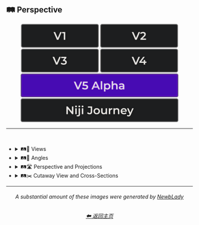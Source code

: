 <h2>🛤️ Perspective</h2>

<div align="center">

[<img src="/Images/Repo_Parts/Buttons/Version_Buttons/button_version_V1_inactive.webp?raw=true" alt="MidJourney V1" height="64" />](/Pages/MJ_V1/Style_Pages/Sphere/Perspective.md)
[<img src="/Images/Repo_Parts/Buttons/Version_Buttons/button_version_V2_inactive.webp?raw=true" alt="MidJourney V2" height="64" />](/Pages/MJ_V2/Style_Pages/Sphere/Perspective.md)
[<img src="/Images/Repo_Parts/Buttons/Version_Buttons/button_version_V3_inactive.webp?raw=true" alt="MidJourney V3" height="64" />](/Pages/MJ_V3/Style_Pages/Just_The_Style/Perspective.md)
[<img src="/Images/Repo_Parts/Buttons/Version_Buttons/button_version_V4_inactive.webp?raw=true" alt="MidJourney V4" height="64" />](/Pages/MJ_V4/Style_Pages/Just_The_Style/Perspective.md)
<br>
[<img src="/Images/Repo_Parts/Buttons/Version_Buttons/button_version_V5_Alpha_active_half.webp?raw=true" alt="MidJourney V5" height="64" />](/Pages/MJ_V5/Style_Pages/Just_The_Style/Perspective.md)
[<img src="/Images/Repo_Parts/Buttons/Version_Buttons/button_version_niji_inactive_half.webp?raw=true" alt="Niji Journey" height="64" />](/Pages/Niji_Journey/Style_Pages/Perspective.md)

</div>

<hr>
<br>


- <details><summary>🛤️🔭 Views</summary><p><div align="center">

	| Top-View | Side-View | Satellite-View |
	| :-: | :-: | :-: |
	| <img src="/Images/MJ_V5/V5_Alpha_1/Midjourney_Styles/Top-View.webp?raw=true" width="256" /> | <img src="/Images/MJ_V5/V5_Alpha_1/Midjourney_Styles/Side-View.webp?raw=true" width="256" /> | <img src="/Images/MJ_V5/V5_Alpha_1/Midjourney_Styles/Satellite-View.webp?raw=true" width="256" /> |
	
	<br>
	
	| Worms-Eye View | Aerial View | View From an Airplane |
	| :-: | :-: | :-: |
	| <img src="/Images/MJ_V5/V5_Alpha_1/Midjourney_Styles/Worms-Eye_View.webp?raw=true" width="256" /> | <img src="/Images/MJ_V5/V5_Alpha_1/Midjourney_Styles/Aerial_View.webp?raw=true" width="256" /> | <img src="/Images/MJ_V5/V5_Alpha_1/Midjourney_Styles/View_From_an_Airplane.webp?raw=true" width="256" /> |

	<br>

	| Closeup | Closeup-View | Extreme Closeup |
	| :-: | :-: | :-: |
	| <img src="/Images/MJ_V5/V5_Alpha_1/Midjourney_Styles/Closeup.webp?raw=true" width="256" /> | <img src="/Images/MJ_V5/V5_Alpha_1/Midjourney_Styles/Closeup-View.webp?raw=true" width="256" /> | <img src="/Images/MJ_V5/V5_Alpha_1/Midjourney_Styles/Extreme_Closeup.webp?raw=true" width="256" /> |

	<br>

	| Wide Shot | Epic Wide Shot |
	| :-: | :-: |
	| <img src="/Images/MJ_V5/V5_Alpha_1/Midjourney_Styles/Wide_Shot.webp?raw=true" width="256" /> | <img src="/Images/MJ_V5/V5_Alpha_1/Midjourney_Styles/Epic_Wide_Shot.webp?raw=true" width="256" /> |
	
	<br>

	| Centered-Shot | Selfie |
	| :-: | :-: |
	| <img src="/Images/MJ_V5/V5_Alpha_1/Midjourney_Styles/Selfie.webp?raw=true" width="256" /> | <img src="/Images/MJ_V5/V5_Alpha_1/Midjourney_Styles/Centered-Shot.webp?raw=true" width="256" /> |
	
	<br>

	| First-Person | First-Person View | Field of View |
	| :-: | :-: | :-: |
	| <img src="/Images/MJ_V5/V5_Alpha_1/Midjourney_Styles/First-Person.webp?raw=true" width="256" /> | <img src="/Images/MJ_V5/V5_Alpha_1/Midjourney_Styles/First-Person_View.webp?raw=true" width="256" /> | <img src="/Images/MJ_V5/V5_Alpha_1/Midjourney_Styles/Field_of_View.webp?raw=true" width="256" /> |

	<br>
	
	| Third-Person | Third-Person View | Product-View |
	| :-: | :-: | :-: |
	| <img src="/Images/MJ_V5/V5_Alpha_1/Midjourney_Styles/Third-Person.webp?raw=true" width="256" /> | <img src="/Images/MJ_V5/V5_Alpha_1/Midjourney_Styles/Third-Person_View.webp?raw=true" width="256" /> | <img src="/Images/MJ_V5/V5_Alpha_1/Midjourney_Styles/Product-View.webp?raw=true" width="256" /> |

  </div></p></details>


- <details><summary>🛤️📐 Angles</summary><p><div align="center">

	| Low Angle | High Angle |
	| :-: | :-: |
	| <img src="/Images/MJ_V5/V5_Alpha_1/Midjourney_Styles/Low_Angle.webp?raw=true" width="256" /> | <img src="/Images/MJ_V5/V5_Alpha_1/Midjourney_Styles/High_Angle.webp?raw=true" width="256" /> |

  </div></p></details>


- <details><summary>🛤️🛣️ Perspective and Projections</summary><p><div align="center">

	| Perspective | Perspective Projection | Panini Projection |
	| :-: | :-: | :-: |
	| <img src="/Images/MJ_V5/V5_Alpha_1/Midjourney_Styles/Perspective.webp?raw=true" width="256" /> | <img src="/Images/MJ_V5/V5_Alpha_1/Midjourney_Styles/Perspective_Projection.webp?raw=true" width="256" /> | <img src="/Images/MJ_V5/V5_Alpha_1/Midjourney_Styles/Panini_Projection.webp?raw=true" width="256" /> | 

	<br>
	
	| Miniature Faking | Brenizer Method |
	| :-: | :-: |
	| <img src="/Images/MJ_V5/V5_Alpha_1/Midjourney_Styles/Miniature_Faking.webp?raw=true" width="256" /> | <img src="/Images/MJ_V5/V5_Alpha_1/Midjourney_Styles/Brenizer_Method.webp?raw=true" width="256" /> |

	<br>
	
	| Forced Perspective | Aerial Perspective |
	| :-: | :-: |
	| <img src="/Images/MJ_V5/V5_Alpha_1/Midjourney_Styles/Forced_Perspective.webp?raw=true" width="256" /> | <img src="/Images/MJ_V5/V5_Alpha_1/Midjourney_Styles/Aerial_Perspective.webp?raw=true" width="256" /> |

	<br>

	| Isometric |
	| :-: |
	| <img src="/Images/MJ_V5/V5_Alpha_1/Midjourney_Styles/Isometric.webp?raw=true" width="256" /> |

	<br>
	
	| Orthographic | Multiview Projection |
	| :-: | :-: |
	| <img src="/Images/MJ_V5/V5_Alpha_1/Midjourney_Styles/Orthographic.webp?raw=true" width="256" /> | <img src="/Images/MJ_V5/V5_Alpha_1/Midjourney_Styles/Multiview_Projection.webp?raw=true" width="256" /> |

	<br>

	| Axonometric | Axonometric Projection |
	| :-: | :-: |
	| <img src="/Images/MJ_V5/V5_Alpha_1/Midjourney_Styles/Axonometric.webp?raw=true" width="256" /> | <img src="/Images/MJ_V5/V5_Alpha_1/Midjourney_Styles/Axonometric_Projection.webp?raw=true" width="256" /> |

	<br>
	
	| Dimetric Projection | Trimetric Projection |
	| :-: | :-: |
	| <img src="/Images/MJ_V5/V5_Alpha_1/Midjourney_Styles/Dimetric_Projection.webp?raw=true" width="256" /> | <img src="/Images/MJ_V5/V5_Alpha_1/Midjourney_Styles/Trimetric_Projection.webp?raw=true" width="256" /> |
	
	<br>
	
	| Parallel Projection | Oblique Projection |
	| :-: | :-: |
	| <img src="/Images/MJ_V5/V5_Alpha_1/Midjourney_Styles/Parallel_Projection.webp?raw=true" width="256" /> | <img src="/Images/MJ_V5/V5_Alpha_1/Midjourney_Styles/Oblique_Projection.webp?raw=true" width="256" /> |

	<br>

	| Anamorphosis | Accelerated Perspective | Linear Perspective |
	| :-: | :-: | :-: |
	| <img src="/Images/MJ_V5/V5_Alpha_1/Midjourney_Styles/Anamorphosis.webp?raw=true" width="256" /> | <img src="/Images/MJ_V5/V5_Alpha_1/Midjourney_Styles/Accelerated_Perspective.webp?raw=true" width="256" /> | <img src="/Images/MJ_V5/V5_Alpha_1/Midjourney_Styles/Linear_Perspective.webp?raw=true" width="256" /> |

		
	<br>
	
	| One-Point Perspective | Two-Point Perspective | Three-Point Perspective |
	| :-: | :-: | :-: |
	| <img src="/Images/MJ_V5/V5_Alpha_1/Midjourney_Styles/One-Point_Perspective.webp?raw=true" width="256" /> | <img src="/Images/MJ_V5/V5_Alpha_1/Midjourney_Styles/Two-Point_Perspective.webp?raw=true" width="256" /> | <img src="/Images/MJ_V5/V5_Alpha_1/Midjourney_Styles/Three-Point_Perspective.webp?raw=true" width="256" /> |
	
	<br>

	| Curvilinear Perspective |
	| :-: |
	| <img src="/Images/MJ_V5/V5_Alpha_1/Midjourney_Styles/Curvilinear_Perspective.webp?raw=true" width="256" /> |

	<br>

	| Cylindrical Perspective |
	| :-: |
	| <img src="/Images/MJ_V5/V5_Alpha_1/Midjourney_Styles/Cylindrical_Perspective.webp?raw=true" width="256" /> |

	<br>
	
	| Reverse Perspective | Inverse Perspective | Inverted Perspective |
	| :-: | :-: | :-: |
	| <img src="/Images/MJ_V5/V5_Alpha_1/Midjourney_Styles/Reverse_Perspective.webp?raw=true" width="256" /> | <img src="/Images/MJ_V5/V5_Alpha_1/Midjourney_Styles/Inverse_Perspective.webp?raw=true" width="256" /> | <img src="/Images/MJ_V5/V5_Alpha_1/Midjourney_Styles/Inverted_Perspective.webp?raw=true" width="256" /> |
	
	<br>
	
	| Divergent Perspective |
	| :-: |
	| <img src="/Images/MJ_V5/V5_Alpha_1/Midjourney_Styles/Divergent_Perspective.webp?raw=true" width="256" /> |

  </div></p></details>


- <details><summary>🛤️✂️ Cutaway View and Cross-Sections</summary><p><div align="center">

	| Cross-Section |
	| :-: |
	| <img src="/Images/MJ_V5/V5_Alpha_1/Midjourney_Styles/Cross-Section.webp?raw=true" width="256" /> |
	
	<br>
	
	| Cutaway | Cutaway-View | Cutaway Drawing |
	| :-: | :-: | :-: |
	| <img src="/Images/MJ_V5/V5_Alpha_1/Midjourney_Styles/Cutaway.webp?raw=true" width="256" /> | <img src="/Images/MJ_V5/V5_Alpha_1/Midjourney_Styles/Cutaway-View.webp?raw=true" width="256" /> | <img src="/Images/MJ_V5/V5_Alpha_1/Midjourney_Styles/Cutaway_Drawing.webp?raw=true" width="256" /> |
	
	<br>
	
	| Exploded-View | Exploded-View Drawing |
	| :-: | :-: |
	| <img src="/Images/MJ_V5/V5_Alpha_1/Midjourney_Styles/Exploded-View.webp?raw=true" width="256" /> | <img src="/Images/MJ_V5/V5_Alpha_1/Midjourney_Styles/Exploded-View_Drawing.webp?raw=true" width="256" /> |

  </div></p></details>


<hr><!--------------->
<div align="center">

<i><h6>A substantial amount of these images were generated by <a href= "https://github.com/NewbLady">NewbLady</a></h6></i>
<h6><a href="/README.md">⬅ 返回主页</a></h6>
</div>